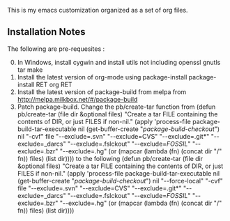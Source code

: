 
This is my emacs customization organized as a set of org files.

## Installation Notes
The following are pre-requesites :

0. In Windows, install cygwin and install utils not including
     openssl
     gnutls
     tar 
     make 
1. Install the latest version of org-mode using package-install
    package-install RET org RET
2. Install the latest version of package-build from melpa from 
   http://melpa.milkbox.net/#/package-build
3. Patch package-build. Change the pb/create-tar function from
    (defun pb/create-tar (file dir &optional files)
      "Create a tar FILE containing the contents of DIR, or just FILES if non-nil."
      (apply 'process-file
             package-build-tar-executable nil
             (get-buffer-create "*package-build-checkout*")
             nil "-cvf"
             file
             "--exclude=.svn"
             "--exclude=CVS"
             "--exclude=.git*"
             "--exclude=_darcs"
             "--exclude=.fslckout"
             "--exclude=_FOSSIL_"
             "--exclude=.bzr"
             "--exclude=.hg"
             (or (mapcar (lambda (fn) (concat dir "/" fn)) files) (list dir))))
  to the following
    (defun pb/create-tar (file dir &optional files)
      "Create a tar FILE containing the contents of DIR, or just FILES if non-nil."
      (apply 'process-file
             package-build-tar-executable nil
             (get-buffer-create "*package-build-checkout*")
             nil
    	 "--force-local"
    	 "-cvf"
             file
             "--exclude=.svn"
             "--exclude=CVS"
             "--exclude=.git*"
             "--exclude=_darcs"
             "--exclude=.fslckout"
             "--exclude=_FOSSIL_"
             "--exclude=.bzr"
             "--exclude=.hg"
             (or (mapcar (lambda (fn) (concat dir "/" fn)) files) (list dir))))
    
